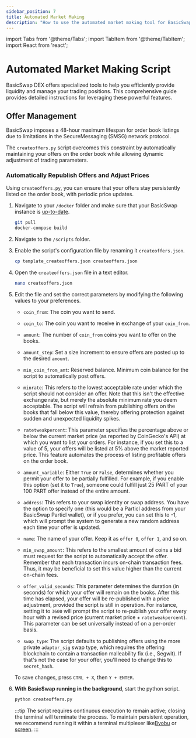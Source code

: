 ```yaml
---
sidebar_position: 7
title: Automated Market Making
description: "How to use the automated market making tool for BasicSwap DEX"
---
```


import Tabs from '@theme/Tabs';
import TabItem from '@theme/TabItem';
import React from 'react';

# Automated Market Making Script

BasicSwap DEX offers specialized tools to help you efficiently provide liquidity and manage your trading positions. This comprehensive guide provides detailed instructions for leveraging these powerful features.

## Offer Management

BasicSwap imposes a 48-hour maximum lifespan for order book listings due to limitations in the SecureMessaging (SMSG) network protocol. 

The `createoffers.py` script overcomes this constraint by automatically maintaining your offers on the order book while allowing dynamic adjustment of trading parameters.

### Automatically Republish Offers and Adjust Prices

Using `createoffers.py`, you can ensure that your offers stay persistently listed on the order book, with periodic price updates.

1. Navigate to your `/docker` folder and make sure that your BasicSwap instance is [up-to-date](/docs/user-guides/update).

   ```bash title="Terminal"
   git pull
   docker-compose build
   ```

2. Navigate to the `/scripts` folder.

3. Enable the script's configuration file by renaming it `createoffers.json`.

   ```bash title="Terminal"
   cp template_createoffers.json createoffers.json
   ```

4. Open the `createoffers.json` file in a text editor.

   ```bash title="Terminal"
   nano createoffers.json
   ```

5. Edit the file and set the correct parameters by modifying the following values to your preferences.

   * `coin_from`: The coin you want to send.
   
   * `coin_to`: The coin you want to receive in exchange of your `coin_from`.
   
   * `amount`: The number of `coin_from` coins you want to offer on the books.
   
   * `amount_step`: Set a size increment to ensure offers are posted up to the desired `amount`.
   
   * `min_coin_from_amt`: Reserved balance. Minimum coin balance for the script to automatically post offers.
   
   * `minrate`: This refers to the lowest acceptable rate under which the script should not consider an offer. Note that this isn't the effective exchange rate, but merely the absolute minimum rate you deem acceptable. The script will refrain from publishing offers on the books that fall below this value, thereby offering protection against sudden and unexpected liquidity spikes.
   
   * `ratetweakpercent`: This parameter specifies the percentage above or below the current market price (as reported by CoinGecko's API) at which you want to list your orders. For instance, if you set this to a value of 5, your offers will be listed at 5% above the market reported price. This feature automates the process of listing profitable offers on the order book.
   
   * `amount_variable`: Either `True` or `False`, determines whether you permit your offer to be partially fulfilled. For example, if you enable this option (set it to `True`), someone could fulfill just 25 PART of your 100 PART offer instead of the entire amount.
   
   * `address`: This refers to your swap identity or swap address. You have the option to specify one (this would be a Particl address from your BasicSwap Particl wallet), or if you prefer, you can set this to -1, which will prompt the system to generate a new random address each time your offer is updated.
   
   * `name`: The name of your offer. Keep it as `offer 0`, `offer 1`, and so on.
   
   * `min_swap_amount`: This refers to the smallest amount of coins a bid must request for the script to automatically accept the offer. Remember that each transaction incurs on-chain transaction fees. Thus, it may be beneficial to set this value higher than the current on-chain fees.
   
   * `offer_valid_seconds`: This parameter determines the duration (in seconds) for which your offer will remain on the books. After this time has elapsed, your offer will be re-published with a price adjustment, provided the script is still in operation. For instance, setting it to `3600` will prompt the script to re-publish your offer every hour with a revised price (current market price + `ratetweakpercent`). This parameter can be set universally instead of on a per-order basis.
   
   * `swap_type`: The script defaults to publishing offers using the more private `adaptor_sig` swap type, which requires the offering blockchain to contain a transaction malleability fix (i.e., Segwit). If that's not the case for your offer, you'll need to change this to `secret_hash`.

   To save changes, press `CTRL + X`, then `Y + ENTER`.

6. **With BasicSwap running in the background**, start the python script.

   ```bash title="Terminal"
   python createoffers.py
   ```

   :::tip
   The script requires continuous execution to remain active; closing the terminal will terminate the process. To maintain persistent operation, we recommend running it within a terminal multiplexer like[Byobu](https://www.digitalocean.com/community/tutorials/how-to-install-and-use-byobu-for-terminal-management-on-ubuntu-16-04) or [screen](https://linuxize.com/post/how-to-use-linux-screen/).
   :::